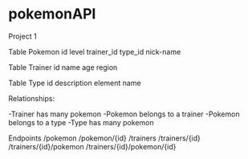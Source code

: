 # pokemonAPI
Project 1


Table Pokemon
id
level
trainer_id
type_id
nick-name
 
Table Trainer
id
name
age
region
 
Table Type
id
description
element
name

Relationships:
 
-Trainer has many pokemon
-Pokemon belongs to a trainer
-Pokemon belongs to a type
-Type has many pokemon

Endpoints
/pokemon
/pokemon/{id}
/trainers
/trainers/{id}
/trainers/{id}/pokemon
/trainers/{id}/pokemon/{id}